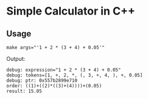 # Simple Calculator in C++

## Usage
```
make args="'1 + 2 * (3 + 4) + 0.05'"
```
Output:
```
debug: expression="1 + 2 * (3 + 4) + 0.05"
debug: tokens=[1, +, 2, *, (, 3, +, 4, ), +, 0.05]
debug: ptr: 0x557b2899e710
order: ((1)+((2)*((3)+(4))))+(0.05)
result: 15.05
```
